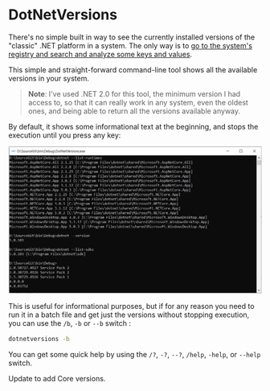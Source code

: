 # DotNetVersions

There's no simple built in way to see the currently installed versions of the "classic" .NET platform in a system. The only way is to [go to the system's registry and search and analyze some keys and values](https://docs.microsoft.com/en-us/dotnet/framework/migration-guide/how-to-determine-which-versions-are-installed).

This simple and straight-forward command-line tool shows all the available versions in your system.

>**Note**: I've used .NET 2.0 for this tool, the minimum version I had access to, so that it can really work in any system, even the oldest ones, and being able to return all the versions available anyway.

By default, it shows some informational text at the beginning, and stops the execution until you press any key:

![The results of running the program in my system](dotnetversions.png)

This is useful for informational purposes, but if for any reason you need to run it in a batch file and get just the versions without stopping execution, you can use the `/b`, `-b` or `--b` switch :

```bash
dotnetversions -b
```

You can get some quick help by using the `/?`, `-?`, `--?`, `/help`, `-help`, or `--help` switch.


Update to add Core versions.
